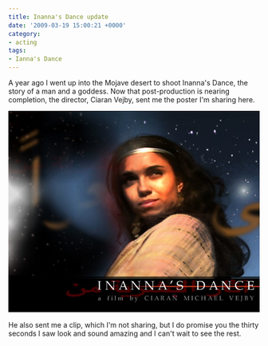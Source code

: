 ```yaml
---
title: Inanna's Dance update
date: '2009-03-19 15:00:21 +0000'
category:
- acting
tags:
- Ianna's Dance
---
```


A year ago I went up into the Mojave desert to shoot Inanna's Dance, the story
of a man and a goddess. Now that post-production is nearing completion, the
director, Ciaran Vejby, sent me the poster I'm sharing here.

![Ianna's Dance cosmos poster](images/inannas-dance-cosmos.jpg)

He also sent me a clip, which I'm not sharing, but I do promise you the thirty
seconds I saw look and sound amazing and I can't wait to see the rest.
